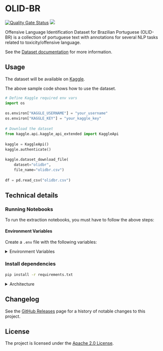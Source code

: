 # OLID-BR

[![Quality Gate Status](https://sonarcloud.io/api/project_badges/measure?project=DougTrajano_olid-br&metric=alert_status)](https://sonarcloud.io/dashboard?id=DougTrajano_olid-br)
[![](https://img.shields.io/github/license/DougTrajano/olid-br.svg)](LICENSE)

Offensive Language Identification Dataset for Brazilian Portuguese (OLID-BR) is a collection of portuguese text with annotations for several NLP tasks related to toxicity/offensive language.

See the [Dataset documentation](https://dougtrajano.github.io/olid-br/) for more information.

## Usage

The dataset will be available on [Kaggle](https://www.kaggle.com/dougtrajano/olidbr).

The above sample code shows how to use the dataset.

```python
# Define Kaggle required env vars
import os

os.environ["KAGGLE_USERNAME"] = "your_username"
os.environ["KAGGLE_KEY"] = "your_kaggle_key"

# Download the dataset
from kaggle.api.kaggle_api_extended import KaggleApi

kaggle = KaggleApi()
kaggle.authenticate()

kaggle.dataset_download_file(
    dataset="olidbr",
    file_name="olidbr.csv")

df = pd.read_csv("olidbr.csv")
```

## Technical details

### Running Notebooks

To run the extraction notebooks, you must have to follow the above steps:

#### Environment Variables

Create a `.env` file with the following variables:

<details><summary>Environment Variables</summary>
<p>

| Variable | Description | Default | Required |
| --- | --- | --- | --- |
| `AWS_ROLE_ARN` | AWS Role ARN | `None` | Optional |
| `AWS_WEB_IDENTITY_TOKEN_FILE` | AWS Web Identity Token File | `None` | Optional |
| `AWS_ACCESS_KEY_ID` | AWS Access Key ID | `None` | Optional |
| `AWS_SECRET_ACCESS_KEY` | AWS Secret Access Key | `None` | Optional |
| `AWS_S3_BUCKET` | AWS S3 Bucket | `None` | Required |
| `AWS_S3_BUCKET_PREFIX` | AWS S3 Bucket Prefix | `None` | Required |
| `LOG_LEVEL` | Log level | `INFO` | Optional |
| `PERSPECTIVE_API_KEY` | Perspective API Key | `None` | Required |
| `PERSPECTIVE_THRESHOLD` | Perspective Threshold | `0.5` | Optional |
| `FILTER_TOXIC_COMMENTS` | Filter Toxic Comments | `True` | Optional |
| `TWITTER_CONSUMER_KEY` | Twitter Consumer Key | `None` | Required |
| `TWITTER_CONSUMER_SECRET` | Twitter Consumer Secret | `None` | Required |
| `TWITTER_ACCESS_TOKEN` | Twitter Access Token | `None` | Required |
| `TWITTER_ACCESS_TOKEN_SECRET` | Twitter Access Token Secret | `None` | Required |
| `TWITTER_MAX_TWEETS` | Twitter Max Tweets or replies | `None` | Required |
| `YOUTUBE_API_KEY` | YouTube API Key | `None` | Required | `YOUTUBE_MAX_COMMENTS` | YouTube Max Comments | 50 | Optional |
| `YOUTUBE_MAX_COMMENTS_PER_VIDEO` | YouTube Max Comments per video | `None` | Optional |

If `AWS_ROLE_ARN` and `AWS_WEB_IDENTITY_TOKEN_FILE` are provided, the crawler will use them to assume a role, and will not use `AWS_ACCESS_KEY_ID`, and `AWS_SECRET_ACCESS_KEY`.

</p>
</details>

### Install dependencies

```bash
pip install -r requirements.txt
```

<details><summary>Architecture</summary>
<p>

![](docs/images/data-pipeline.png)

</p>
</details>

## Changelog

See the [GitHub Releases](https://github.com/DougTrajano/toxicity-crawler/releases) page for a history of notable changes to this project.

## License

The project is licensed under the [Apache 2.0 License](LICENSE).
